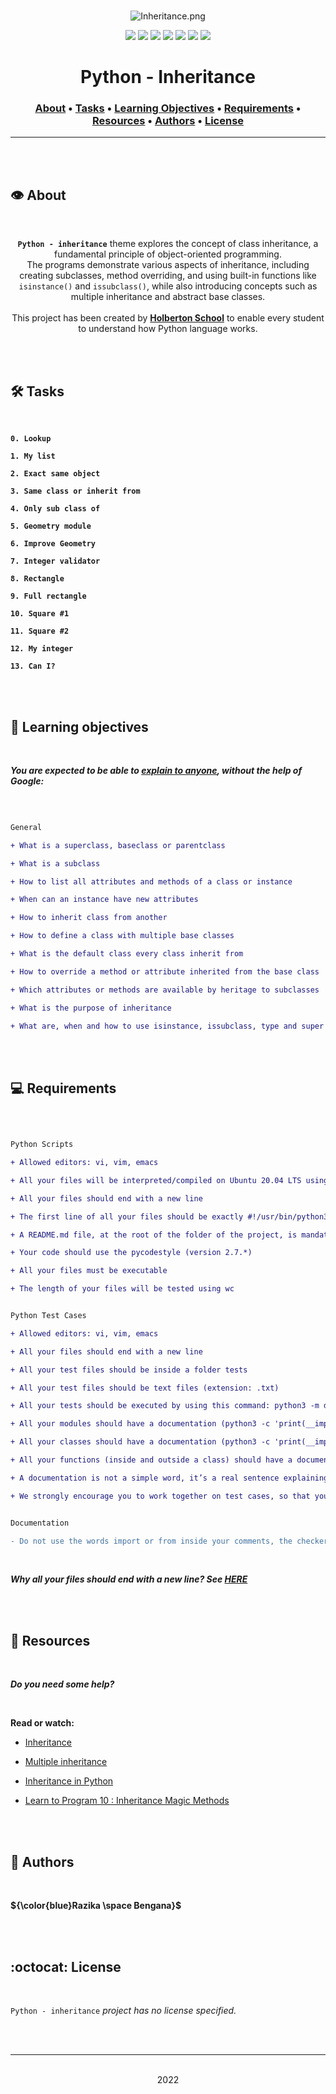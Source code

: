 <div align="center">
<br>

![Inheritance.png](README-image/inheritance.png)

</div>


<p align="center">
<img src="https://img.shields.io/badge/-PYTHON-yellow">
<img src="https://img.shields.io/badge/-Linux-lightgrey">
<img src="https://img.shields.io/badge/-WSL-brown">
<img src="https://img.shields.io/badge/-Ubuntu%2020.04.4%20LTS-orange">
<img src="https://img.shields.io/badge/-JetBrains-blue">
<img src="https://img.shields.io/badge/-Holberton%20School-red">
<img src="https://img.shields.io/badge/License-not%20specified-brightgreen">
</p>


<h1 align="center"> Python - Inheritance </h1>


<h3 align="center">
<a href="https://github.com/RazikaBengana/holbertonschool-higher_level_programming/tree/main/python-inheritance#eye-about">About</a> •
<a href="https://github.com/RazikaBengana/holbertonschool-higher_level_programming/tree/main/python-inheritance#hammer_and_wrench-tasks">Tasks</a> •
<a href="https://github.com/RazikaBengana/holbertonschool-higher_level_programming/tree/main/python-inheritance#memo-learning-objectives">Learning Objectives</a> •
<a href="https://github.com/RazikaBengana/holbertonschool-higher_level_programming/tree/main/python-inheritance#computer-requirements">Requirements</a> •
<a href="https://github.com/RazikaBengana/holbertonschool-higher_level_programming/tree/main/python-inheritance#mag_right-resources">Resources</a> •
<a href="https://github.com/RazikaBengana/holbertonschool-higher_level_programming/tree/main/python-inheritance#bust_in_silhouette-authors">Authors</a> •
<a href="https://github.com/RazikaBengana/holbertonschool-higher_level_programming/tree/main/python-inheritance#octocat-license">License</a>
</h3>

---

<!-- ------------------------------------------------------------------------------------------------- -->

<br>
<br>

## :eye: About

<br>

<div align="center">

**`Python - inheritance`** theme explores the concept of class inheritance, a fundamental principle of object-oriented programming.
<br>
The programs demonstrate various aspects of inheritance, including creating subclasses, method overriding, and using built-in functions like `isinstance()` and `issubclass()`, while also introducing concepts such as multiple inheritance and abstract base classes.
<br>
<br>
This project has been created by **[Holberton School](https://www.holbertonschool.com/about-holberton)** to enable every student to understand how Python language works.

</div>

<br>
<br>

<!-- ------------------------------------------------------------------------------------------------- -->

## :hammer_and_wrench: Tasks

<br>

**`0. Lookup`**

**`1. My list`**

**`2. Exact same object`**

**`3. Same class or inherit from`**

**`4. Only sub class of`**

**`5. Geometry module`**

**`6. Improve Geometry`**

**`7. Integer validator`**

**`8. Rectangle`**

**`9. Full rectangle`**

**`10. Square #1`**

**`11. Square #2`**

**`12. My integer`**

**`13. Can I?`**

<br>
<br>

<!-- ------------------------------------------------------------------------------------------------- -->

## :memo: Learning objectives

<br>

**_You are expected to be able to [explain to anyone](https://fs.blog/feynman-learning-technique/), without the help of Google:_**

<br>

```diff

General

+ What is a superclass, baseclass or parentclass

+ What is a subclass

+ How to list all attributes and methods of a class or instance

+ When can an instance have new attributes

+ How to inherit class from another

+ How to define a class with multiple base classes

+ What is the default class every class inherit from

+ How to override a method or attribute inherited from the base class

+ Which attributes or methods are available by heritage to subclasses

+ What is the purpose of inheritance

+ What are, when and how to use isinstance, issubclass, type and super built-in functions

```

<br>
<br>

<!-- ------------------------------------------------------------------------------------------------- -->

## :computer: Requirements

<br>

```diff

Python Scripts

+ Allowed editors: vi, vim, emacs

+ All your files will be interpreted/compiled on Ubuntu 20.04 LTS using python3 (version 3.8.5)

+ All your files should end with a new line

+ The first line of all your files should be exactly #!/usr/bin/python3

+ A README.md file, at the root of the folder of the project, is mandatory

+ Your code should use the pycodestyle (version 2.7.*)

+ All your files must be executable

+ The length of your files will be tested using wc


Python Test Cases

+ Allowed editors: vi, vim, emacs

+ All your files should end with a new line

+ All your test files should be inside a folder tests

+ All your test files should be text files (extension: .txt)

+ All your tests should be executed by using this command: python3 -m doctest ./tests/*

+ All your modules should have a documentation (python3 -c 'print(__import__("my_module").__doc__)')

+ All your classes should have a documentation (python3 -c 'print(__import__("my_module").MyClass.__doc__)')

+ All your functions (inside and outside a class) should have a documentation (python3 -c 'print(__import__("my_module").my_function.__doc__)' and python3 -c 'print(__import__("my_module").MyClass.my_function.__doc__)')

+ A documentation is not a simple word, it’s a real sentence explaining what’s the purpose of the module, class or method (the length of it will be verified)

+ We strongly encourage you to work together on test cases, so that you don’t miss any edge case


Documentation

- Do not use the words import or from inside your comments, the checker will think you are trying to import some modules

```

<br>

**_Why all your files should end with a new line? See [HERE](https://unix.stackexchange.com/questions/18743/whats-the-point-in-adding-a-new-line-to-the-end-of-a-file/18789)_**

<br>
<br>

<!-- ------------------------------------------------------------------------------------------------- -->

## :mag_right: Resources

<br>

**_Do you need some help?_**

<br>

**Read or watch:**

* [Inheritance](https://docs.python.org/3/tutorial/classes.html#inheritance)

* [Multiple inheritance](https://docs.python.org/3/tutorial/classes.html#multiple-inheritance)

* [Inheritance in Python](https://hub.packtpub.com/inheritance-python/)

* [Learn to Program 10 : Inheritance Magic Methods](https://www.youtube.com/watch?v=d8kCdLCi6Lk)

<br>
<br>

<!-- ------------------------------------------------------------------------------------------------- -->

## :bust_in_silhouette: Authors

<br>

**${\color{blue}Razika \space Bengana}$**

<br>
<br>

<!-- ------------------------------------------------------------------------------------------------- -->

## :octocat: License

<br>

```Python - inheritance``` _project has no license specified._

<br>
<br>

---

<p align="center"><br>2022</p>